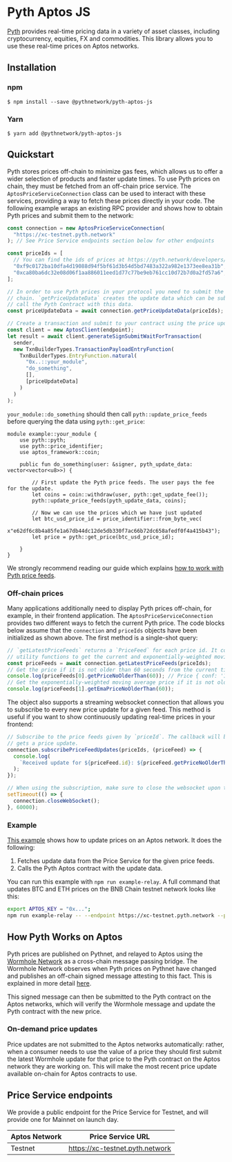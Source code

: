 # Pyth Aptos JS

[Pyth](https://pyth.network/) provides real-time pricing data in a variety of asset classes, including cryptocurrency, equities, FX and commodities. This library allows you to use these real-time prices on Aptos networks.

## Installation

### npm

```
$ npm install --save @pythnetwork/pyth-aptos-js
```

### Yarn

```
$ yarn add @pythnetwork/pyth-aptos-js
```

## Quickstart

Pyth stores prices off-chain to minimize gas fees, which allows us to offer a wider selection of products and faster update times.
To use Pyth prices on chain,
they must be fetched from an off-chain price service. The `AptosPriceServiceConnection` class can be used to interact with these services,
providing a way to fetch these prices directly in your code. The following example wraps an existing RPC provider and shows how to obtain
Pyth prices and submit them to the network:

```typescript
const connection = new AptosPriceServiceConnection(
  "https://xc-testnet.pyth.network"
); // See Price Service endpoints section below for other endpoints

const priceIds = [
  // You can find the ids of prices at https://pyth.network/developers/price-feed-ids#aptos-testnet
  "0xf9c0172ba10dfa4d19088d94f5bf61d3b54d5bd7483a322a982e1373ee8ea31b", // BTC/USD price id in testnet
  "0xca80ba6dc32e08d06f1aa886011eed1d77c77be9eb761cc10d72b7d0a2fd57a6", // ETH/USD price id in testnet
];

// In order to use Pyth prices in your protocol you need to submit the price update data to Pyth contract in your target
// chain. `getPriceUpdateData` creates the update data which can be submitted to your contract. Then your contract should
// call the Pyth Contract with this data.
const priceUpdateData = await connection.getPriceUpdateData(priceIds);

// Create a transaction and submit to your contract using the price update data
const client = new AptosClient(endpoint);
let result = await client.generateSignSubmitWaitForTransaction(
  sender,
  new TxnBuilderTypes.TransactionPayloadEntryFunction(
    TxnBuilderTypes.EntryFunction.natural(
      "0x..::your_module",
      "do_something",
      [],
      [priceUpdateData]
    )
  )
);
```

`your_module::do_something` should then call `pyth::update_price_feeds` before querying the data using `pyth::get_price`:

```move
module example::your_module {
    use pyth::pyth;
    use pyth::price_identifier;
    use aptos_framework::coin;

    public fun do_something(user: &signer, pyth_update_data: vector<vector<u8>>) {

        // First update the Pyth price feeds. The user pays the fee for the update.
        let coins = coin::withdraw(user, pyth::get_update_fee());
        pyth::update_price_feeds(pyth_update_data, coins);

        // Now we can use the prices which we have just updated
        let btc_usd_price_id = price_identifier::from_byte_vec(
            x"e62df6c8b4a85fe1a67db44dc12de5db330f7ac66b72dc658afedf0f4a415b43");
        let price = pyth::get_price(btc_usd_price_id);

    }
}
```

We strongly recommend reading our guide which explains [how to work with Pyth price feeds](https://docs.pyth.network/consume-data/best-practices).

### Off-chain prices

Many applications additionally need to display Pyth prices off-chain, for example, in their frontend application.
The `AptosPriceServiceConnection` provides two different ways to fetch the current Pyth price.
The code blocks below assume that the `connection` and `priceIds` objects have been initialized as shown above.
The first method is a single-shot query:

```typescript
// `getLatestPriceFeeds` returns a `PriceFeed` for each price id. It contains all information about a price and has
// utility functions to get the current and exponentially-weighted moving average price, and other functionality.
const priceFeeds = await connection.getLatestPriceFeeds(priceIds);
// Get the price if it is not older than 60 seconds from the current time.
console.log(priceFeeds[0].getPriceNoOlderThan(60)); // Price { conf: '1234', expo: -8, price: '12345678' }
// Get the exponentially-weighted moving average price if it is not older than 60 seconds from the current time.
console.log(priceFeeds[1].getEmaPriceNoOlderThan(60));
```

The object also supports a streaming websocket connection that allows you to subscribe to every new price update for a given feed.
This method is useful if you want to show continuously updating real-time prices in your frontend:

```typescript
// Subscribe to the price feeds given by `priceId`. The callback will be invoked every time the requested feed
// gets a price update.
connection.subscribePriceFeedUpdates(priceIds, (priceFeed) => {
  console.log(
    `Received update for ${priceFeed.id}: ${priceFeed.getPriceNoOlderThan(60)}`
  );
});

// When using the subscription, make sure to close the websocket upon termination to finish the process gracefully.
setTimeout(() => {
  connection.closeWebSocket();
}, 60000);
```

### Example

[This example](./src/examples/AptosRelay.ts) shows how to update prices on an Aptos network. It does the following:

1. Fetches update data from the Price Service for the given price feeds.
2. Calls the Pyth Aptos contract with the update data.

You can run this example with `npm run example-relay`. A full command that updates BTC and ETH prices on the BNB Chain testnet network looks like this:

```bash
export APTOS_KEY = "0x...";
npm run example-relay -- --endpoint https://xc-testnet.pyth.network --price-ids 0xf9c0172ba10dfa4d19088d94f5bf61d3b54d5bd7483a322a982e1373ee8ea31b 0xca80ba6dc32e08d06f1aa886011eed1d77c77be9eb761cc10d72b7d0a2fd57a6 --full-node https://fullnode.testnet.aptoslabs.com/v1 --pyth-contract 0xaa706d631cde8c634fe1876b0c93e4dec69d0c6ccac30a734e9e257042e81541
```

## How Pyth Works on Aptos

Pyth prices are published on Pythnet, and relayed to Aptos using the [Wormhole Network](https://wormholenetwork.com/) as a cross-chain message passing bridge. The Wormhole Network observes when Pyth prices on Pythnet have changed and publishes an off-chain signed message attesting to this fact. This is explained in more detail [here](https://docs.wormholenetwork.com/wormhole/).

This signed message can then be submitted to the Pyth contract on the Aptos networks, which will verify the Wormhole message and update the Pyth contract with the new price.

### On-demand price updates

Price updates are not submitted to the Aptos networks automatically: rather, when a consumer needs to use the value of a price they should first submit the latest Wormhole update for that price to the Pyth contract on the Aptos network they are working on. This will make the most recent price update available on-chain for Aptos contracts to use.

## Price Service endpoints

We provide a public endpoint for the Price Service for Testnet, and will provide one for Mainnet on launch day.

| Aptos Network | Price Service URL               |
| ------------- | ------------------------------- |
| Testnet       | https://xc-testnet.pyth.network |
